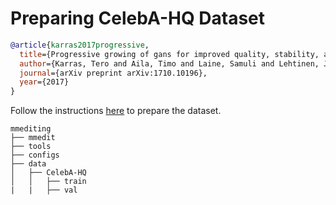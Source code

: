 # Preparing CelebA-HQ Dataset

<!-- [DATASET] -->

```bibtex
@article{karras2017progressive,
  title={Progressive growing of gans for improved quality, stability, and variation},
  author={Karras, Tero and Aila, Timo and Laine, Samuli and Lehtinen, Jaakko},
  journal={arXiv preprint arXiv:1710.10196},
  year={2017}
}
```

Follow the instructions [here](https://github.com/tkarras/progressive_growing_of_gans#preparing-datasets-for-training) to prepare the dataset.

```text
mmediting
├── mmedit
├── tools
├── configs
├── data
│   ├── CelebA-HQ
│   │   ├── train
|   |   ├── val

```
